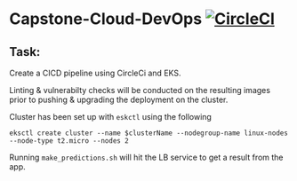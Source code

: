 # Capstone-Cloud-DevOps [![CircleCI](https://circleci.com/gh/BeardyC/Capstone-Cloud-DevOps.svg?style=svg)](https://circleci.com/gh/BeardyC/Capstone-Cloud-DevOps)

## Task:
Create a CICD pipeline using CircleCi and EKS. 

Linting & vulnerabilty checks will be conducted on the resulting images prior to pushing & upgrading the deployment on the cluster.


Cluster has been set up with ```eskctl``` using the following

```
eksctl create cluster --name $clusterName --nodegroup-name linux-nodes --node-type t2.micro --nodes 2
```


Running ```make_predictions.sh``` will hit the LB service to get a result from the app.
